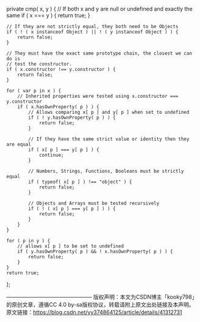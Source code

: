 private cmp( x, y ) {
    // If both x and y are null or undefined and exactly the same
    if ( x === y ) {
        return true;
    } 

    // If they are not strictly equal, they both need to be Objects
    if ( ! ( x instanceof Object ) || ! ( y instanceof Object ) ) {
        return false;
    }
    
    // They must have the exact same prototype chain, the closest we can do is
    // test the constructor.
    if ( x.constructor !== y.constructor ) {
        return false;
    }
    
    for ( var p in x ) {
        // Inherited properties were tested using x.constructor === y.constructor
        if ( x.hasOwnProperty( p ) ) {
            // Allows comparing x[ p ] and y[ p ] when set to undefined
            if ( ! y.hasOwnProperty( p ) ) {
                return false;
            }
    
            // If they have the same strict value or identity then they are equal
            if ( x[ p ] === y[ p ] ) {
                continue;
            }
    
            // Numbers, Strings, Functions, Booleans must be strictly equal
            if ( typeof( x[ p ] ) !== "object" ) {
                return false;
            }
    
            // Objects and Arrays must be tested recursively
            if ( ! ( x[ p ] === y[ p ] ) ) {
                return false;
            }
        }
    }
    
    for ( p in y ) {
        // allows x[ p ] to be set to undefined
        if ( y.hasOwnProperty( p ) && ! x.hasOwnProperty( p ) ) {
            return false;
        }
    }
    return true;
};


 ———————————————— 
版权声明：本文为CSDN博主「kooky798」的原创文章，遵循CC 4.0 by-sa版权协议，转载请附上原文出处链接及本声明。
原文链接：https://blog.csdn.net/yy374864125/article/details/41312731

